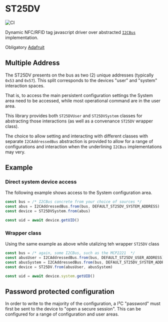 # ST25DV

![CI](https://github.com/johntalton/st25dv/workflows/CI/badge.svg)

Dynamic NFC/RFID tag javascript driver over abstracted [`I2CBus`](https://github.com/johntalton/and-other-delights) implementation.

Obligatory [Adafruit](https://www.adafruit.com/product/4701)

## Multiple Address

The ST25DV presents on the bus as two (2) unique addresses (typically `0x53` and `0x57`).  This split corresponds to the devices "user" and "system" interaction spaces.

That is, to access the main persistent configuration settings the System area need to be accessed, while most operational command are in the user area.

This library provides both `ST25DVUser` and `ST25DVSystem` classes for abstracting those interactions (as well as a convenance `ST25DV` wrapper class).

The choice to allow setting and interacting with different classes with separate `I2CAddressedBus` abstraction is provided to allow for a range of configurations and interaction when the underlining `I2CBus` implementations may very.

## Example

### Direct system device access

The following example shows access to the System configuration area.

```javascript
const bus = /* I2CBus concrete from your choice of sources */
const abus = I2CAddressedBus.from(bus, DEFAULT_ST25DV_SYSTEM_ADDRESS)
const device = ST25DVSystem.from(abus)

const uid = await device.getUID()
```

### Wrapper class

Using the same example as above while utalizing teh wrapper `ST25DV` class

```javascript
const bus = /* again, some I2CBus, such as the MCP2221  */
const abusUser = I2CAddressedBus.from(bus, DEFAULT_ST25DV_USER_ADDRESS)
const abusSystem = I2CAddressedBus.from(bus, DEFAULT_ST25DV_SYSTEM_ADDRESS)
const device = ST25DV.from(abusUser, abusSystem)

const uid = await device.system.getUID()

```

## Password protected configuration

In order to write to the majority of the configuration, a I²C "password" must first be sent to the device to "open a secure session".  This can be configured for a range of configuration and user areas.